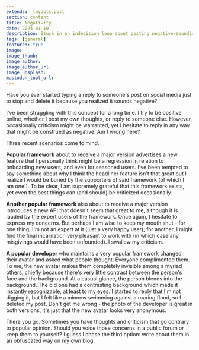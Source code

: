 ```yaml
---
extends: _layouts.post
section: content
title: Negativity
date: 2024-01-19
description: Stuck in an indecision loop about posting negative-sounding thoughts and criticism on social media
tags: [general]
featured: true
image: 
image_thumb: 
image_author:
image_author_url:
image_unsplash:
mastodon_toot_url: 
---
```


Have you ever started typing a reply to someone's post on social media just to stop and delete it because you realized it sounds negative?

I've been struggling with this concept for a long time. I try to be positive online, whether I post my own thoughts, or reply to someone else. However, occasionally criticism might be warranted, yet I hesitate to reply in any way that might be construed as negative. Am I wrong here?

Three recent scenarios come to mind.

**Popular framework** about to receive a major version advertises a new feature that I personally think might be a regression in relation to onboarding new users, and even for seasoned users. I've been tempted to say something about why I think the headliner feature isn't that great but I realize I would be buried by the supporters of said framework (of which I am one!). To be clear, I am supremely grateful that this framework exists, yet even the best things can (and should) be criticized occasionally.

**Another popular framework** also about to receive a major version introduces a new API that doesn't seem that great to me, although it is lauded by the expert users of the framework. Once again, I hesitate to express my concerns. But perhaps I am wise to keep my mouth shut - for one thing, I'm not an expert at it (just a very happy user); for another, I might find the final incarnation very pleasant to work with (in which case any misgivings would have been unfounded). I swallow my criticism.

**A popular developer** who maintains a very popular framework changed their avatar and asked what people thought. Everyone complimented them. To me, the new avatar makes them completely invisible among a myriad others, chiefly because there's very little contrast between the person's face and the background. At a casual glance, the person blends into the background. The old one had a contrasting background which made it instantly recognizable, at least to my eyes. I started to reply that I'm not digging it, but I felt like a minnow swimming against a roaring flood, so I deleted my post. Don't get me wrong - the photo of the developer is great in both versions, it's just that the new avatar looks very anonymous.

There you go. Sometimes you have thoughts and criticism that go contrary to popular opinion. Should you voice those concerns in a public forum or keep them to yourself? I guess I chose the third option: write about them in an obfuscated way on my own blog.